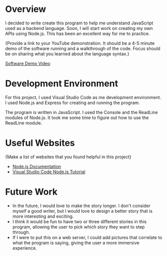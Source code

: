 # Overview

I decided to write create this program to help me understand JavaScript used as a backend language. Soon, I will start work on creating my own APIs using Node.js. This has been an excellent way for me to practice.

{Provide a link to your YouTube demonstration. It should be a 4-5 minute demo of the software running and a walkthrough of the code. Focus should be on sharing what you learned about the language syntax.}

[Software Demo Video]([http://youtube.link.goes.here](https://youtu.be/VLTE3cEFeCk))

# Development Environment

For this project, I used Visual Studio Code as me development environment. I used Node.js and Express for creating and running the program.

The program is written in JavaScript. I used the Console and the ReadLine modules of Node.js. It took me some time to figure out how to use the ReadLine module.

# Useful Websites

{Make a list of websites that you found helpful in this project}

- [Node.js Documentation]([http://url.link.goes.here](https://nodejs.org/docs/v22.13.1/api/documentation.html))
- [Visual Studio Code Node.js Tutorial]([http://url.link.goes.here](https://code.visualstudio.com/docs/nodejs/nodejs-tutorial))

# Future Work

- In the future, I would love to make the story longer. I don't consider myself a good writer, but I would love to design a better story that is more interesting and exciting.
- I think it would be fun to have two or three different stories in this program, allowing the user to pick which story they want to step through.
- If I were to put this on a web server, I could add pictures that correlate to what the program is saying, giving the user a more immersive experience.

